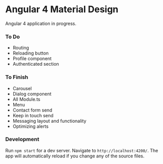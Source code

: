# Angular 4 Material Design

<p>Angular 4 application in progress.</p>

### To Do
* Routing
* Reloading button
* Profile component
* Authenticated section

### To Finish
* Carousel
* Dialog component
* All Module.ts
* Menu
* Contact form send
* Keep in touch send
* Messaging layout and functionality
* Optimizing alerts

### Development

Run `npm start` for a dev server. Navigate to `http://localhost:4200/`. The app will automatically reload if you change any of the source files.
